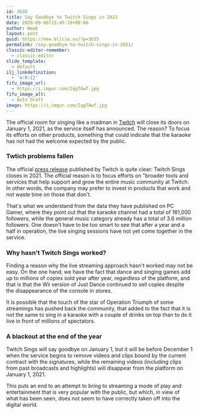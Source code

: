 ```yaml
---
id: 3635
title: Say Goodbye to Twitch Sings in 2021
date: 2020-09-06T15:45:19+00:00
author: Newb
layout: post
guid: https://new.blicio.us/?p=3635
permalink: /say-goodbye-to-twitch-sings-in-2021/
classic-editor-remember:
  - classic-editor
slide_template:
  - default
ilj_linkdefinition:
  - 'a:0:{}'
fifu_image_url:
  - https://i.imgur.com/IqgTAwf.jpg
fifu_image_alt:
  - Auto Draft
image: https://i.imgur.com/IqgTAwf.jpg
---
```

The official room for singing like a madman in [Twitch](https://new.blicio.us/how-twitch-got-started-what-happened-to-justin-tv/) will close its doors on January 1, 2021, as the service itself has announced. The reason? To focus its efforts on other products, something that could indicate that the karaoke has not had the welcome expected by the public.

### Twtich problems fallen

The official [press release](https://blog.twitch.tv/en/2020/09/04/twitch-sings-closes-january-1/) published by Twitch is quite clear: Twitch Sings closes in 2021. The official reason is to focus efforts on "broader tools and services that help support and grow the entire music community at Twitch. In other words, the company may prefer to invest in products that work and not waste time on those that don't.

That's what we understand from the data they have published on PC Gamer, where they point out that the karaoke channel had a total of 161,000 followers, while the general music category already has a total of 3.6 million followers. One doesn't have to be too smart to see that after a year and a half in operation, the live singing sessions have not yet come together in the service.

### Why hasn't Twitch Sings worked?

Finding a reason why the live streaming approach hasn't worked may not be easy. On the one hand, we have the fact that dance and singing games add up to millions of copies sold year after year, regardless of the platform, and that is that the Wii version of Just Dance continued to sell copies despite the disappearance of the console in stores.

It is possible that the touch of the star of Operation Triumph of some streamings has pushed back the community, that added to the fact that it is not the same to sing in a karaoke with a couple of drinks on top than to do it live in front of millions of spectators.

### A blackout at the end of the year

Twitch Sings will say goodbye on January 1, but it will be before December 1 when the service begins to remove videos and clips bound by the current contract with the signatures, while the remaining videos (including clips from past broadcasts and highlights) will disappear from the platform on January 1, 2021.

This puts an end to an attempt to bring to streaming a mode of play and entertainment that is very popular with the public, but which, in view of what has been seen, does not seem to have correctly taken off into the digital world.